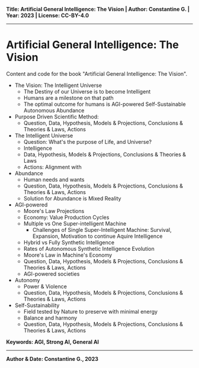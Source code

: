 __Title: Artificial General Intelligence: The Vision | Author: Constantine G. | Year: 2023 | License: CC-BY-4.0__

---

# Artificial General Intelligence: The Vision 
Content and code for the book "Artificial General Intelligence: The Vision".
- The Vision: The Intelligent Universe 
  - The Destiny of our Universe is to become Intelligent
  - Humans are a milestone on that path
  - The optimal outcome for humans is AGI-powered Self-Sustainable Autonomous Abundance
- Purpose Driven Scientific Method: 
  - Question, Data, Hypothesis, Models & Projections, Conclusions & Theories & Laws, Actions
- The Intelligent Universe
  - Question: What's the purpose of Life, and Universe?
  - Intelligence
  - Data, Hypothesis, Models & Projections, Conclusions & Theories & Laws
  - Actions: Alignment with 
- Abundance
  - Human needs and wants
  - Question, Data, Hypothesis, Models & Projections, Conclusions & Theories & Laws, Actions
  - Solution for Abundance is Mixed Reality
- AGI-powered
  - Moore's Law Projections
  - Economy: Value Production Cycles
  - Multiple vs One Super-intelligent Machine
    - Challenges of Single Super-Intelligent Machine: Survival, Expansion, Motivation to continue Aquire Intelligence
  - Hybrid vs Fully Synthetic Intelligence
  - Rates of Autonomous Synthetic Intelligence Evolution
  - Moore's Law in Machine's Economy  
  - Question, Data, Hypothesis, Models & Projections, Conclusions & Theories & Laws, Actions
  - AGI-powered societies
- Autonomy
  - Power & Violence
  - Question, Data, Hypothesis, Models & Projections, Conclusions & Theories & Laws, Actions
- Self-Sustainability
  - Field tested by Nature to preserve with minimal energy
  - Balance and harmony
  - Question, Data, Hypothesis, Models & Projections, Conclusions & Theories & Laws, Actions

__Keywords: AGI, Strong AI, General AI__

---
__Author & Date: Constantine G., 2023__
